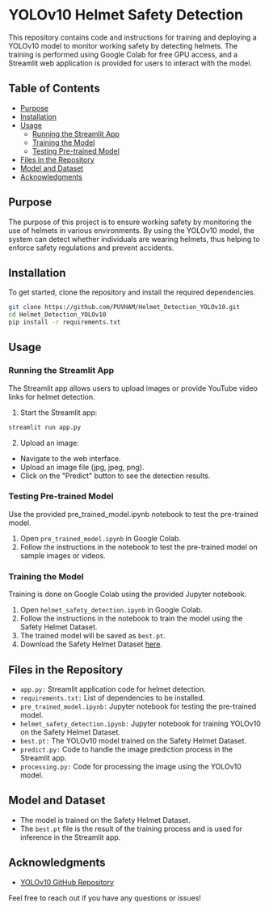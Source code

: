 # YOLOv10 Helmet Safety Detection

This repository contains code and instructions for training and deploying a YOLOv10 model to monitor working safety by detecting helmets. The training is performed using Google Colab for free GPU access, and a Streamlit web application is provided for users to interact with the model.

## Table of Contents
- [Purpose](#purpose)
- [Installation](#installation)
- [Usage](#usage)
  - [Running the Streamlit App](#running-the-streamlit-app)
  - [Training the Model](#training-the-model)
  - [Testing Pre-trained Model](#testing-pre-trained-model)
- [Files in the Repository](#files-in-the-repository)
- [Model and Dataset](#model-and-dataset)
- [Acknowledgments](#acknowledgments)

## Purpose

The purpose of this project is to ensure working safety by monitoring the use of helmets in various environments. By using the YOLOv10 model, the system can detect whether individuals are wearing helmets, thus helping to enforce safety regulations and prevent accidents.

## Installation

To get started, clone the repository and install the required dependencies.

```bash
git clone https://github.com/PUVHAM/Helmet_Detection_YOLOv10.git
cd Helmet_Detection_YOLOv10
pip install -r requirements.txt
```

## Usage 

### Running the Streamlit App

The Streamlit app allows users to upload images or provide YouTube video links for helmet detection.

1. Start the Streamlit app:

```bash
streamlit run app.py
```

2. Upload an image:

* Navigate to the web interface.
* Upload an image file (jpg, jpeg, png).
* Click on the "Predict" button to see the detection results.

### Testing Pre-trained Model
Use the provided pre_trained_model.ipynb notebook to test the pre-trained model.

1. Open `pre_trained_model.ipynb` in Google Colab.
2. Follow the instructions in the notebook to test the pre-trained model on sample images or videos.

### Training the Model
Training is done on Google Colab using the provided Jupyter notebook.

1. Open `helmet_safety_detection.ipynb` in Google Colab.
2. Follow the instructions in the notebook to train the model using the Safety Helmet Dataset.
3. The trained model will be saved as `best.pt`.
4. Download the Safety Helmet Dataset [here](https://drive.google.com/file/d/1twdtZEfcw4ghSZIiPDypJurZnNXzMO7R/view).

## Files in the Repository
* `app.py:` Streamlit application code for helmet detection.
* `requirements.txt:` List of dependencies to be installed.
* `pre_trained_model.ipynb:` Jupyter notebook for testing the pre-trained model.
* `helmet_safety_detection.ipynb:` Jupyter notebook for training YOLOv10 on the Safety Helmet Dataset.
* `best.pt:` The YOLOv10 model trained on the Safety Helmet Dataset.
* `predict.py:` Code to handle the image prediction process in the Streamlit app.
* `processing.py:` Code for processing the image using the YOLOv10 model.

## Model and Dataset
* The model is trained on the Safety Helmet Dataset.
* The `best.pt` file is the result of the training process and is used for inference in the Streamlit app.

## Acknowledgments
* [YOLOv10 GitHub Repository](https://github.com/THU-MIG/yolov10)

Feel free to reach out if you have any questions or issues!

